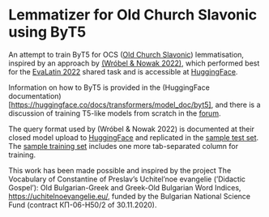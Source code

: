 # Lemmatizer for Old Church Slavonic using ByT5

An attempt to train ByT5 for OCS ([Old Church Slavonic](https://en.wikipedia.org/wiki/Old_Church_Slavonic)) lemmatisation, inspired by an approach by [(Wróbel & Nowak 2022)](https://aclanthology.org/2022.lt4hala-1.31/), which performed best for the [EvaLatin 2022](https://aclanthology.org/2022.lt4hala-1.29/) shared task and is accessible at [HuggingFace](https://huggingface.co/enelpol/evalatin2022-lemma-open).

Information on how to ByT5 is provided in the (HuggingFace documentation)[https://huggingface.co/docs/transformers/model_doc/byt5], and there is a discussion of training T5-like models from scratch in the [forum](https://discuss.huggingface.co/t/t5-training-from-scratch/1898).

The query format used by (Wróbel & Nowak 2022) is documented at their closed model upload to [HuggingFace](https://huggingface.co/enelpol/evalatin2022-lemma-closed) and replicated in the [sample test set](./stanza_pos/00-Prolog.test). The [sample training set](./stanza_pos/00-Prolog.train) includes one more tab-separated column for training.

This work has been made possible and inspired by the project The Vocabulary of Constantine of Preslav’s Uchitel’noe evangelie (’Didactic Gospel’): Old Bulgarian-Greek and Greek-Old Bulgarian Word Indices, https://uchitelnoevangelie.eu/, funded by the Bulgarian National Science Fund (contract КП-06-Н50/2 of 30.11.2020).